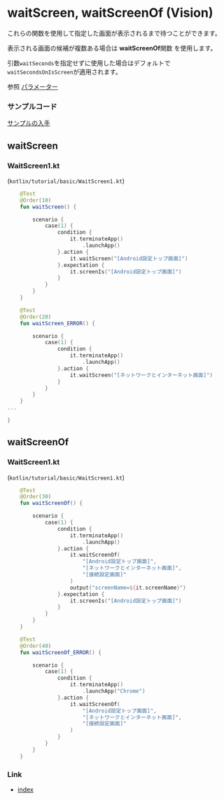 # waitScreen, waitScreenOf (Vision)

これらの関数を使用して指定した画面が表示されるまで待つことができます。

表示される画面の候補が複数ある場合は **waitScreenOf**関数 を使用します。

引数`waitSeconds`を指定せずに使用した場合はデフォルトで`waitSecondsOnIsScreen`が適用されます。

参照 [パラメーター](../../../common/parameter/parameters_ja.md)

### サンプルコード

[サンプルの入手](../../getting_samples_ja.md)

## waitScreen

### WaitScreen1.kt

(`kotlin/tutorial/basic/WaitScreen1.kt`)

```kotlin
    @Test
    @Order(10)
    fun waitScreen() {

        scenario {
            case(1) {
                condition {
                    it.terminateApp()
                        .launchApp()
                }.action {
                    it.waitScreen("[Android設定トップ画面]")
                }.expectation {
                    it.screenIs("[Android設定トップ画面]")
                }
            }
        }
    }

    @Test
    @Order(20)
    fun waitScreen_ERROR() {

        scenario {
            case(1) {
                condition {
                    it.terminateApp()
                        .launchApp()
                }.action {
                    it.waitScreen("[ネットワークとインターネット画面]")
                }
            }
        }
    }
...

}
```

## waitScreenOf

### WaitScreen1.kt

(`kotlin/tutorial/basic/WaitScreen1.kt`)

```kotlin
    @Test
    @Order(30)
    fun waitScreenOf() {

        scenario {
            case(1) {
                condition {
                    it.terminateApp()
                        .launchApp()
                }.action {
                    it.waitScreenOf(
                        "[Android設定トップ画面]",
                        "[ネットワークとインターネット画面]",
                        "[接続設定画面]"
                    )
                    output("screenName=${it.screenName}")
                }.expectation {
                    it.screenIs("[Android設定トップ画面]")
                }
            }
        }
    }

    @Test
    @Order(40)
    fun waitScreenOf_ERROR() {

        scenario {
            case(1) {
                condition {
                    it.terminateApp()
                        .launchApp("Chrome")
                }.action {
                    it.waitScreenOf(
                        "[Android設定トップ画面]",
                        "[ネットワークとインターネット画面]",
                        "[接続設定画面]"
                    )
                }
            }
        }
    }
```

### Link

- [index](../../../index_ja.md)
